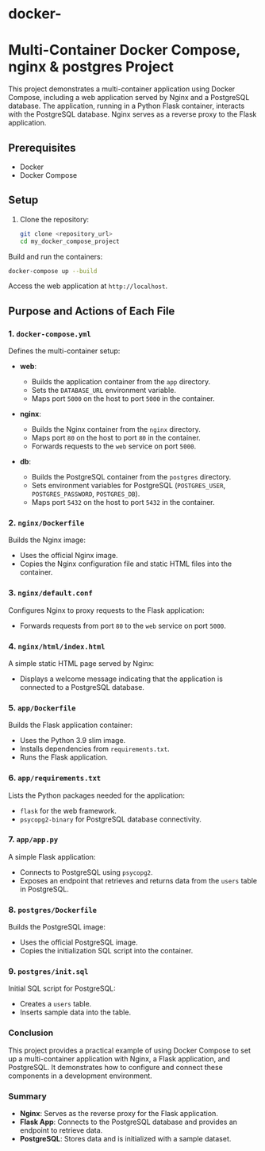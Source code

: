 # docker-
# Multi-Container Docker Compose, nginx & postgres Project

This project demonstrates a multi-container application using Docker Compose, including a web application served by Nginx and a PostgreSQL database. The application, running in a Python Flask container, interacts with the PostgreSQL database. Nginx serves as a reverse proxy to the Flask application.

## Prerequisites

- Docker
- Docker Compose

## Setup

1. Clone the repository:
   ```sh
   git clone <repository_url>
   cd my_docker_compose_project
   ```
Build and run the containers:

```sh
docker-compose up --build
```
Access the web application at `http://localhost`.


## Purpose and Actions of Each File

### 1. `docker-compose.yml`

Defines the multi-container setup:

- **web**: 
  - Builds the application container from the `app` directory.
  - Sets the `DATABASE_URL` environment variable.
  - Maps port `5000` on the host to port `5000` in the container.

- **nginx**: 
  - Builds the Nginx container from the `nginx` directory.
  - Maps port `80` on the host to port `80` in the container.
  - Forwards requests to the `web` service on port `5000`.

- **db**: 
  - Builds the PostgreSQL container from the `postgres` directory.
  - Sets environment variables for PostgreSQL (`POSTGRES_USER`, `POSTGRES_PASSWORD`, `POSTGRES_DB`).
  - Maps port `5432` on the host to port `5432` in the container.

### 2. `nginx/Dockerfile`

Builds the Nginx image:

- Uses the official Nginx image.
- Copies the Nginx configuration file and static HTML files into the container.

### 3. `nginx/default.conf`

Configures Nginx to proxy requests to the Flask application:

- Forwards requests from port `80` to the `web` service on port `5000`.

### 4. `nginx/html/index.html`

A simple static HTML page served by Nginx:

- Displays a welcome message indicating that the application is connected to a PostgreSQL database.

### 5. `app/Dockerfile`

Builds the Flask application container:

- Uses the Python 3.9 slim image.
- Installs dependencies from `requirements.txt`.
- Runs the Flask application.

### 6. `app/requirements.txt`

Lists the Python packages needed for the application:

- `flask` for the web framework.
- `psycopg2-binary` for PostgreSQL database connectivity.

### 7. `app/app.py`

A simple Flask application:

- Connects to PostgreSQL using `psycopg2`.
- Exposes an endpoint that retrieves and returns data from the `users` table in PostgreSQL.

### 8. `postgres/Dockerfile`

Builds the PostgreSQL image:

- Uses the official PostgreSQL image.
- Copies the initialization SQL script into the container.

### 9. `postgres/init.sql`

Initial SQL script for PostgreSQL:

- Creates a `users` table.
- Inserts sample data into the table.


### Conclusion

This project provides a practical example of using Docker Compose to set up a multi-container application with Nginx, a Flask application, and PostgreSQL. It demonstrates how to configure and connect these components in a development environment.


### Summary

- **Nginx**: Serves as the reverse proxy for the Flask application.
- **Flask App**: Connects to the PostgreSQL database and provides an endpoint to retrieve data.
- **PostgreSQL**: Stores data and is initialized with a sample dataset.


